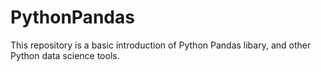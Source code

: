 # PythonPandas
This repository is a basic introduction of Python Pandas libary, and other Python data science tools.
